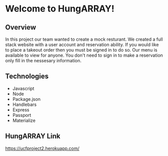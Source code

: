 # Welcome to HungARRAY!

## Overview

In this project our team wanted to create a mock resturant. We created a full stack website with a user account and reservation ability. If you would like to place a takeout order then you must be signed in to do so. Our menu is available to view for anyone. You don't need to sign in to make a reservation only fill in the nessesary information.

## Technologies

- Javascript
- Node
- Package.json
- Handlebars
- Express
- Passport
- Materialize

## HungARRAY Link

https://ucfproject2.herokuapp.com/
